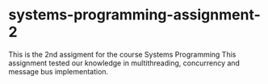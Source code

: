 # systems-programming-assignment-2
This is the 2nd assigment for the course Systems Programming
This assignment tested our knowledge in multithreading, concurrency and message bus implementation.
